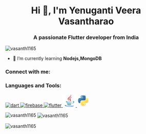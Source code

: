 <h1 align="center">Hi 👋, I'm Yenuganti Veera Vasantharao</h1>
<h3 align="center">A passionate Flutter developer from India</h3>

<p align="left"> <img src="https://komarev.com/ghpvc/?username=vasanth1165&label=Profile%20views&color=0e75b6&style=flat" alt="vasanth1165" /> </p>

- 🌱 I’m currently learning **Nodejs,MongoDB**

<h3 align="left">Connect with me:</h3>
<p align="left">
</p>

<h3 align="left">Languages and Tools:</h3>
<p align="left"> <a href="https://dart.dev" target="_blank" rel="noreferrer"> <img src="https://www.vectorlogo.zone/logos/dartlang/dartlang-icon.svg" alt="dart" width="40" height="40"/> </a> <a href="https://firebase.google.com/" target="_blank" rel="noreferrer"> <img src="https://www.vectorlogo.zone/logos/firebase/firebase-icon.svg" alt="firebase" width="40" height="40"/> </a> <a href="https://flutter.dev" target="_blank" rel="noreferrer"> <img src="https://www.vectorlogo.zone/logos/flutterio/flutterio-icon.svg" alt="flutter" width="40" height="40"/> </a> <a href="https://www.java.com" target="_blank" rel="noreferrer"> <img src="https://raw.githubusercontent.com/devicons/devicon/master/icons/java/java-original.svg" alt="java" width="40" height="40"/> </a> <a href="https://www.python.org" target="_blank" rel="noreferrer"> <img src="https://raw.githubusercontent.com/devicons/devicon/master/icons/python/python-original.svg" alt="python" width="40" height="40"/> </a> </p>

<p><img align="left" src="https://github-readme-stats.vercel.app/api/top-langs?username=vasanth1165&show_icons=true&locale=en&layout=compact" alt="vasanth1165" /></p>

<p>&nbsp;<img align="center" src="https://github-readme-stats.vercel.app/api?username=vasanth1165&show_icons=true&locale=en" alt="vasanth1165" /></p>

<p><img align="center" src="https://github-readme-streak-stats.herokuapp.com/?user=vasanth1165&" alt="vasanth1165" /></p>
